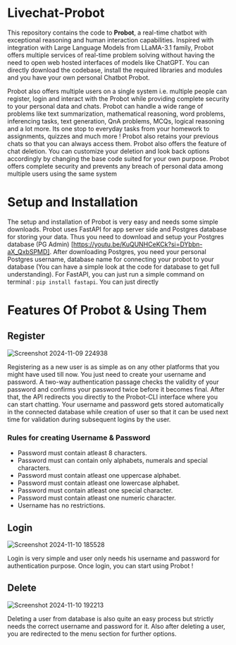 # Livechat-Probot
This repository contains the code to **Probot**, a real-time chatbot with exceptional reasoning and human interaction capabilities. Inspired with integration with Large Language Models from LLaMA-3.1 family, Probot offers multiple services of real-time problem solving without having the need to open web hosted interfaces of models like ChatGPT. You can directly download the codebase, install the required libraries and modules and you have your own personal Chatbot Probot.

 Probot also offers multiple users on a single system i.e. multiple people can register, login and interact with the Probot while providing complete security to your personal data and chats. Probot can handle a wide range of problems like text summarization, mathematical reasoning, word problems, inferencing tasks, text generation, QnA problems, MCQs, logical reasoning and a lot more. Its one stop to everyday tasks from your homework to assignments, quizzes and much more ! Probot also retains your previous chats so that you can always access them. Probot also offers the feature of chat deletion. You can customize your deletion and look back options accordingly by changing the base code suited for your own purpose. Probot offers complete security and prevents any breach of personal data among multiple users using the same system

# Setup and Installation
The setup and installation of Probot is very easy and needs some simple downloads. Probot uses FastAPI for app server side and Postgres database for storing your data. Thus you need to download and setup your Postgres database (PG Admin) [https://youtu.be/KuQUNHCeKCk?si=DYbbn-aX_QxbSPMD]. After downloading Postgres, you need your personal Postgres username, database name for connecting your probot to your database (You can have a simple look at the code for database to get full understanding). For FastAPI, you can just run a simple command on terminal : `pip install fastapi`. You can just directly 

 # Features Of Probot & Using Them
## Register
![Screenshot 2024-11-09 224938](https://github.com/user-attachments/assets/6b52b20b-0e02-4cc8-a150-a652e7ba9536)

Registering as a new user is as simple as on any other platforms that you might have used till now. You just need to create your username and password. A two-way authentication passage checks the validity of your password and confirms your password twice before it becomes final. After that, the API redirects you directly to the Probot-CLI interface where you can start chatting. Your username and password gets stored automatically in the connected database while creation of user so that it can be used next time for validation during subsequent logins by the user.

### Rules for creating Username & Password
- Password must contain atleast 8 characters.
- Password must can contain only alphabets, numerals and special characters.
- Password must contain atleast one uppercase alphabet.
- Password must contain atleast one lowercase alphabet.
- Password must contain atleast one special character.
- Password must contain atleast one numeric character.
- Username has no restrictions.


## Login
![Screenshot 2024-11-10 185528](https://github.com/user-attachments/assets/6e6345f3-d347-43d3-8574-b9f92eacb1d8)

Login is very simple and user only needs his username and password for authentication purpose. Once login, you can start using Probot !


## Delete 
![Screenshot 2024-11-10 192213](https://github.com/user-attachments/assets/0433283e-b748-4735-8985-ea7856d21e34)


Deleting a user from database is also quite an easy process but strictly needs the correct username and password for it. Also after deleting a user, you are redirected to the menu section for further options.



